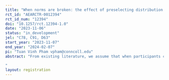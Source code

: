 ```yaml
---
title: "When norms are broken: the effect of preselecting distribution rules on bargaining outcomes"
rct_id: "AEARCTR-0012394"
rct_id_num: "12394"
doi: "10.1257/rct.12394-1.0"
date: "2023-11-06"
status: "in_development"
jel: "C78, C91, D63"
start_year: "2023-11-07"
end_year: "2024-02-07"
pi: "Tuan Vinh Pham vpham@conncoll.edu"
abstract: "From existing literature, we assume that when participants choose to follow the distribution rules in a bargaining problem, the rules represent their norms and entitlements. At the beginning of the experiment, participants will be asked to select their preferred distribution among three rules: equal division (the two bargainers share the total pie equally), equal surplus (the bargainers share equally the surplus, the difference between the total pie and their disagreement payoffs) and proportional distribution (the bargainers get a part of the pie proportional to their disagreement payoffs). The disagreement payoffs are determined by their performance in a real-effort task. We then have 3 scenarios: (1) when the bargainers choose the same distribution rule and both agree to follow it, subjects will automatically earn according to the rule, (2) when the bargainers choose the same distribution rule but did not agree to follow it, a bargaining stage will proceed, and (3) when the bargainers choose different distribution rules, a bargaining stage will also proceed. Scenario (2) is our next focus, as we will examine when this rule switching occurs. Lastly, during bargaining, we will also analyze proposals and agreement rates. We will investigate these research topics in a Nash demand game and an unstructured bargaining game.
"
layout: registration
---
```


